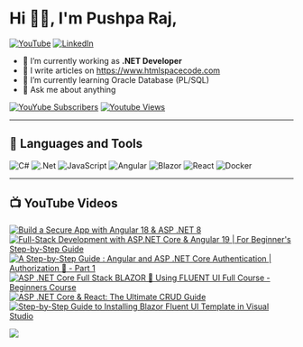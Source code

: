 # Hi 👋🏻, I'm Pushpa Raj,
[![YouTube](https://img.shields.io/youtube/channel/subscribers/UC1k41FltPIePF9yrWR-GKZw?style=social)](https://youtube.com/@codewithpushpa)
 [![LinkedIn](https://img.shields.io/badge/LinkedIn-%230077B5.svg?logo=linkedin&logoColor=white)](https://linkedin.com/in/pushpa-raj-dangi)


- 🔭 I’m currently working as **.NET Developer**
- 📝 I write articles on <a href="https://www.htmlspacecode.com/">https://www.htmlspacecode.com</a>
- 🌱 I’m currently learning Oracle Database (PL/SQL)
- 💬 Ask me about anything

[![YouYube Subscribers](https://custom-icon-badges.demolab.com/youtube/channel/subscribers/UC1k41FltPIePF9yrWR-GKZw?color=%23E05D44&label=SUBSCRIBE&logo=video&logoColor=white&style=for-the-badge&labelColor=CE4630)](https://www.youtube.com/@codewithpushpa?sub_confirmation=1) [![Youtube Views](https://custom-icon-badges.demolab.com/youtube/channel/views/UC1k41FltPIePF9yrWR-GKZw?color=%23E1AD0E&logo=eye&logoColor=white&style=for-the-badge&labelColor=C79600)](https://www.youtube.com/@codewithpushpa)

---
## 🧰 Languages and Tools
![C#](https://img.shields.io/badge/c%23-%23239120.svg?style=flat&logo=c-sharp&logoColor=white) ![.Net](https://img.shields.io/badge/.NET-5C2D91?style=flat&logo=.net&logoColor=white) ![JavaScript](https://img.shields.io/badge/javascript-%23323330.svg?style=flat&logo=javascript&logoColor=%23F7DF1E) ![Angular](https://img.shields.io/badge/angular-blue?style=flat&logo=angular&logoColor=white)  ![Blazor](https://img.shields.io/badge/blazor-purple?style=flat&logo=blazor&logoColor=white) ![React](https://img.shields.io/badge/react-black?style=flat&logo=react&logoColor=white) ![Docker](https://img.shields.io/badge/docker-%230db7ed.svg?style=flat&logo=docker&logoColor=white)

---
## 📺 YouTube Videos

<!-- BEGIN YOUTUBE-CARDS -->
[![Build a Secure App with Angular 18 & ASP .NET 8](https://ytcards.demolab.com/?id=onDirBCVed8&title=Build+a+Secure+App+with+Angular+18+%26+ASP+.NET+8&lang=en&timestamp=1711196356&background_color=%230d1117&title_color=%23ffffff&stats_color=%23dedede&max_title_lines=1&width=250&border_radius=5 "Build a Secure App with Angular 18 & ASP .NET 8")](https://www.youtube.com/watch?v=onDirBCVed8)
[![Full-Stack Development with ASP.NET Core & Angular 19 | For Beginner's Step-by-Step Guide](https://ytcards.demolab.com/?id=WxkI70w-bwY&title=Full-Stack+Development+with+ASP.NET+Core+%26+Angular+19+%7C+For+Beginner%27s+Step-by-Step+Guide&lang=en&timestamp=1703516453&background_color=%230d1117&title_color=%23ffffff&stats_color=%23dedede&max_title_lines=1&width=250&border_radius=5 "Full-Stack Development with ASP.NET Core & Angular 19 | For Beginner's Step-by-Step Guide")](https://www.youtube.com/watch?v=WxkI70w-bwY)
[![A Step-by-Step Guide : Angular and ASP .NET Core  Authentication | Authorization  🔐  - Part 1](https://ytcards.demolab.com/?id=Wit8nv1ZorQ&title=A+Step-by-Step+Guide+%3A+Angular+and+ASP+.NET+Core++Authentication+%7C+Authorization++%F0%9F%94%90++-+Part+1&lang=en&timestamp=1708089347&background_color=%230d1117&title_color=%23ffffff&stats_color=%23dedede&max_title_lines=1&width=250&border_radius=5 "A Step-by-Step Guide : Angular and ASP .NET Core  Authentication | Authorization  🔐  - Part 1")](https://www.youtube.com/watch?v=Wit8nv1ZorQ)
[![ASP .NET Core Full Stack BLAZOR 🚀 Using FLUENT UI Full Course - Beginners  Course](https://ytcards.demolab.com/?id=wuyHRnpXpgM&title=ASP+.NET+Core+Full+Stack+BLAZOR+%F0%9F%9A%80+Using+FLUENT+UI+Full+Course+-+Beginners++Course&lang=en&timestamp=1702150419&background_color=%230d1117&title_color=%23ffffff&stats_color=%23dedede&max_title_lines=1&width=250&border_radius=5 "ASP .NET Core Full Stack BLAZOR 🚀 Using FLUENT UI Full Course - Beginners  Course")](https://www.youtube.com/watch?v=wuyHRnpXpgM)
[![ASP .NET Core & React: The Ultimate CRUD Guide](https://ytcards.demolab.com/?id=QC-XXwsDguw&title=ASP+.NET+Core+%26+React%3A+The+Ultimate+CRUD+Guide&lang=en&timestamp=1705669461&background_color=%230d1117&title_color=%23ffffff&stats_color=%23dedede&max_title_lines=1&width=250&border_radius=5 "ASP .NET Core & React: The Ultimate CRUD Guide")](https://www.youtube.com/watch?v=QC-XXwsDguw)
[![Step-by-Step Guide to Installing Blazor Fluent UI Template in Visual Studio](https://ytcards.demolab.com/?id=GGETOtoGqrQ&title=Step-by-Step+Guide+to+Installing+Blazor+Fluent+UI+Template+in+Visual+Studio&lang=en&timestamp=1701742133&background_color=%230d1117&title_color=%23ffffff&stats_color=%23dedede&max_title_lines=1&width=250&border_radius=5 "Step-by-Step Guide to Installing Blazor Fluent UI Template in Visual Studio")](https://www.youtube.com/watch?v=GGETOtoGqrQ)
<!-- END YOUTUBE-CARDS -->

![](https://visitor-badge.laobi.icu/badge?page_id=pushpa-raj-dangi)

</p>

